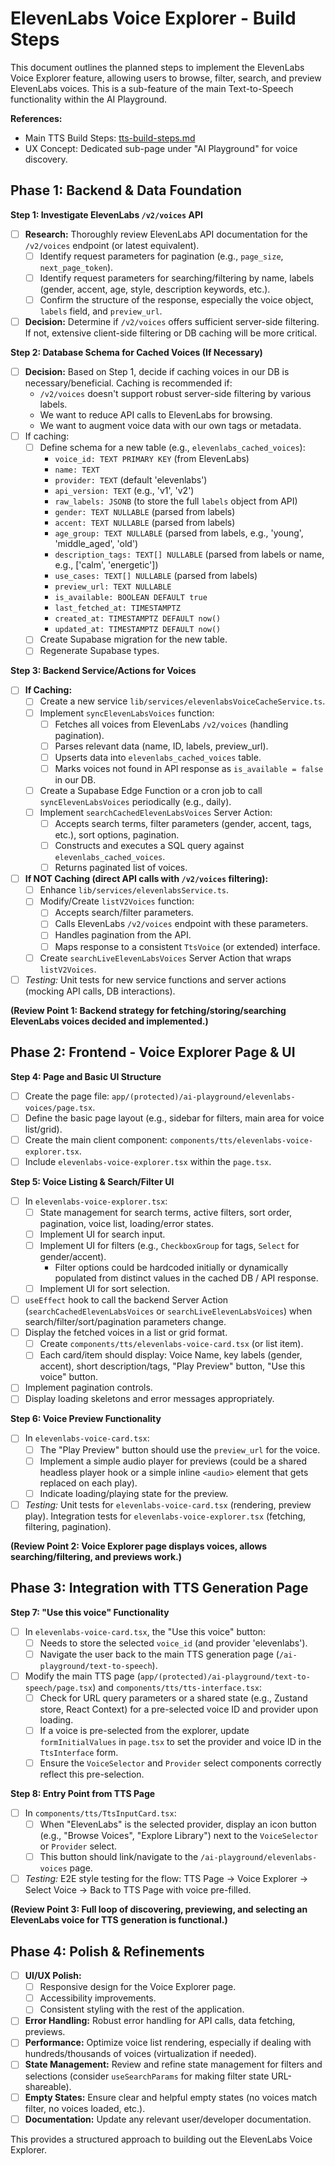 # ElevenLabs Voice Explorer - Build Steps

This document outlines the planned steps to implement the ElevenLabs Voice Explorer feature, allowing users to browse, filter, search, and preview ElevenLabs voices. This is a sub-feature of the main Text-to-Speech functionality within the AI Playground.

**References:**
*   Main TTS Build Steps: [tts-build-steps.md](mdc:docs/text-to-speech/tts-build-steps.md)
*   UX Concept: Dedicated sub-page under "AI Playground" for voice discovery.

## Phase 1: Backend & Data Foundation

**Step 1: Investigate ElevenLabs `/v2/voices` API**
*   [ ] **Research:** Thoroughly review ElevenLabs API documentation for the `/v2/voices` endpoint (or latest equivalent).
    *   [ ] Identify request parameters for pagination (e.g., `page_size`, `next_page_token`).
    *   [ ] Identify request parameters for searching/filtering by name, labels (gender, accent, age, style, description keywords, etc.).
    *   [ ] Confirm the structure of the response, especially the voice object, `labels` field, and `preview_url`.
*   [ ] **Decision:** Determine if `/v2/voices` offers sufficient server-side filtering. If not, extensive client-side filtering or DB caching will be more critical.

**Step 2: Database Schema for Cached Voices (If Necessary)**
*   [ ] **Decision:** Based on Step 1, decide if caching voices in our DB is necessary/beneficial. Caching is recommended if:
    *   `/v2/voices` doesn't support robust server-side filtering by various labels.
    *   We want to reduce API calls to ElevenLabs for browsing.
    *   We want to augment voice data with our own tags or metadata.
*   [ ] If caching:
    *   [ ] Define schema for a new table (e.g., `elevenlabs_cached_voices`):
        *   `voice_id: TEXT PRIMARY KEY` (from ElevenLabs)
        *   `name: TEXT`
        *   `provider: TEXT` (default 'elevenlabs')
        *   `api_version: TEXT` (e.g., 'v1', 'v2')
        *   `raw_labels: JSONB` (to store the full `labels` object from API)
        *   `gender: TEXT NULLABLE` (parsed from labels)
        *   `accent: TEXT NULLABLE` (parsed from labels)
        *   `age_group: TEXT NULLABLE` (parsed from labels, e.g., 'young', 'middle_aged', 'old')
        *   `description_tags: TEXT[] NULLABLE` (parsed from labels or name, e.g., ['calm', 'energetic'])
        *   `use_cases: TEXT[] NULLABLE` (parsed from labels)
        *   `preview_url: TEXT NULLABLE`
        *   `is_available: BOOLEAN DEFAULT true`
        *   `last_fetched_at: TIMESTAMPTZ`
        *   `created_at: TIMESTAMPTZ DEFAULT now()`
        *   `updated_at: TIMESTAMPTZ DEFAULT now()`
    *   [ ] Create Supabase migration for the new table.
    *   [ ] Regenerate Supabase types.

**Step 3: Backend Service/Actions for Voices**
*   [ ] **If Caching:**
    *   [ ] Create a new service `lib/services/elevenlabsVoiceCacheService.ts`.
    *   [ ] Implement `syncElevenLabsVoices` function:
        *   [ ] Fetches all voices from ElevenLabs `/v2/voices` (handling pagination).
        *   [ ] Parses relevant data (name, ID, labels, preview_url).
        *   [ ] Upserts data into `elevenlabs_cached_voices` table.
        *   [ ] Marks voices not found in API response as `is_available = false` in our DB.
    *   [ ] Create a Supabase Edge Function or a cron job to call `syncElevenLabsVoices` periodically (e.g., daily).
    *   [ ] Implement `searchCachedElevenLabsVoices` Server Action:
        *   [ ] Accepts search terms, filter parameters (gender, accent, tags, etc.), sort options, pagination.
        *   [ ] Constructs and executes a SQL query against `elevenlabs_cached_voices`.
        *   [ ] Returns paginated list of voices.
*   [ ] **If NOT Caching (direct API calls with `/v2/voices` filtering):**
    *   [ ] Enhance `lib/services/elevenlabsService.ts`.
    *   [ ] Modify/Create `listV2Voices` function:
        *   [ ] Accepts search/filter parameters.
        *   [ ] Calls ElevenLabs `/v2/voices` endpoint with these parameters.
        *   [ ] Handles pagination from the API.
        *   [ ] Maps response to a consistent `TtsVoice` (or extended) interface.
    *   [ ] Create `searchLiveElevenLabsVoices` Server Action that wraps `listV2Voices`.
*   [ ] *Testing:* Unit tests for new service functions and server actions (mocking API calls, DB interactions).

**(Review Point 1: Backend strategy for fetching/storing/searching ElevenLabs voices decided and implemented.)**

## Phase 2: Frontend - Voice Explorer Page & UI

**Step 4: Page and Basic UI Structure**
*   [ ] Create the page file: `app/(protected)/ai-playground/elevenlabs-voices/page.tsx`.
*   [ ] Define the basic page layout (e.g., sidebar for filters, main area for voice list/grid).
*   [ ] Create the main client component: `components/tts/elevenlabs-voice-explorer.tsx`.
*   [ ] Include `elevenlabs-voice-explorer.tsx` within the `page.tsx`.

**Step 5: Voice Listing & Search/Filter UI**
*   [ ] In `elevenlabs-voice-explorer.tsx`:
    *   [ ] State management for search terms, active filters, sort order, pagination, voice list, loading/error states.
    *   [ ] Implement UI for search input.
    *   [ ] Implement UI for filters (e.g., `CheckboxGroup` for tags, `Select` for gender/accent).
        *   Filter options could be hardcoded initially or dynamically populated from distinct values in the cached DB / API response.
    *   [ ] Implement UI for sort selection.
*   [ ] `useEffect` hook to call the backend Server Action (`searchCachedElevenLabsVoices` or `searchLiveElevenLabsVoices`) when search/filter/sort/pagination parameters change.
*   [ ] Display the fetched voices in a list or grid format.
    *   [ ] Create `components/tts/elevenlabs-voice-card.tsx` (or list item).
    *   [ ] Each card/item should display: Voice Name, key labels (gender, accent), short description/tags, "Play Preview" button, "Use this voice" button.
*   [ ] Implement pagination controls.
*   [ ] Display loading skeletons and error messages appropriately.

**Step 6: Voice Preview Functionality**
*   [ ] In `elevenlabs-voice-card.tsx`:
    *   [ ] The "Play Preview" button should use the `preview_url` for the voice.
    *   [ ] Implement a simple audio player for previews (could be a shared headless player hook or a simple inline `<audio>` element that gets replaced on each play).
    *   [ ] Indicate loading/playing state for the preview.
*   [ ] *Testing:* Unit tests for `elevenlabs-voice-card.tsx` (rendering, preview play). Integration tests for `elevenlabs-voice-explorer.tsx` (fetching, filtering, pagination).

**(Review Point 2: Voice Explorer page displays voices, allows searching/filtering, and previews work.)**

## Phase 3: Integration with TTS Generation Page

**Step 7: "Use this voice" Functionality**
*   [ ] In `elevenlabs-voice-card.tsx`, the "Use this voice" button:
    *   [ ] Needs to store the selected `voice_id` (and provider 'elevenlabs').
    *   [ ] Navigate the user back to the main TTS generation page (`/ai-playground/text-to-speech`).
*   [ ] Modify the main TTS page (`app/(protected)/ai-playground/text-to-speech/page.tsx`) and `components/tts/tts-interface.tsx`:
    *   [ ] Check for URL query parameters or a shared state (e.g., Zustand store, React Context) for a pre-selected voice ID and provider upon loading.
    *   [ ] If a voice is pre-selected from the explorer, update `formInitialValues` in `page.tsx` to set the provider and voice ID in the `TtsInterface` form.
    *   [ ] Ensure the `VoiceSelector` and `Provider` select components correctly reflect this pre-selection.

**Step 8: Entry Point from TTS Page**
*   [ ] In `components/tts/TtsInputCard.tsx`:
    *   [ ] When "ElevenLabs" is the selected provider, display an icon button (e.g., "Browse Voices", "Explore Library") next to the `VoiceSelector` or `Provider` select.
    *   [ ] This button should link/navigate to the `/ai-playground/elevenlabs-voices` page.
*   [ ] *Testing:* E2E style testing for the flow: TTS Page -> Voice Explorer -> Select Voice -> Back to TTS Page with voice pre-filled.

**(Review Point 3: Full loop of discovering, previewing, and selecting an ElevenLabs voice for TTS generation is functional.)**

## Phase 4: Polish & Refinements

*   [ ] **UI/UX Polish:**
    *   [ ] Responsive design for the Voice Explorer page.
    *   [ ] Accessibility improvements.
    *   [ ] Consistent styling with the rest of the application.
*   [ ] **Error Handling:** Robust error handling for API calls, data fetching, previews.
*   [ ] **Performance:** Optimize voice list rendering, especially if dealing with hundreds/thousands of voices (virtualization if needed).
*   [ ] **State Management:** Review and refine state management for filters and selections (consider `useSearchParams` for making filter state URL-shareable).
*   [ ] **Empty States:** Ensure clear and helpful empty states (no voices match filter, no voices loaded, etc.).
*   [ ] **Documentation:** Update any relevant user/developer documentation.

This provides a structured approach to building out the ElevenLabs Voice Explorer. 